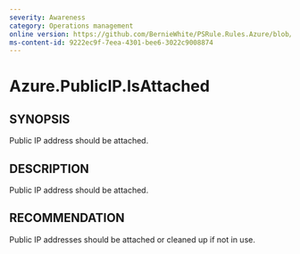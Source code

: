 ```yaml
---
severity: Awareness
category: Operations management
online version: https://github.com/BernieWhite/PSRule.Rules.Azure/blob/master/docs/rules/en-US/Azure.PublicIP.IsAttached.md
ms-content-id: 9222ec9f-7eea-4301-bee6-3022c9008874
---
```


# Azure.PublicIP.IsAttached

## SYNOPSIS

Public IP address should be attached.

## DESCRIPTION

Public IP address should be attached.

## RECOMMENDATION

Public IP addresses should be attached or cleaned up if not in use.
